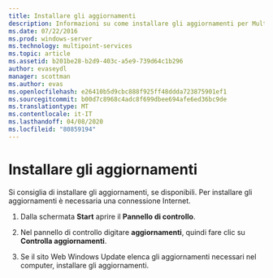 ```yaml
---
title: Installare gli aggiornamenti
description: Informazioni su come installare gli aggiornamenti per MultiPoint Services
ms.date: 07/22/2016
ms.prod: windows-server
ms.technology: multipoint-services
ms.topic: article
ms.assetid: b201be28-b2d9-403c-a5e9-739d64c1b296
author: evaseydl
manager: scottman
ms.author: evas
ms.openlocfilehash: e26410b5d9cbc888f925ff48ddda723875901ef1
ms.sourcegitcommit: b00d7c8968c4adc8f699dbee694afe6ed36bc9de
ms.translationtype: MT
ms.contentlocale: it-IT
ms.lasthandoff: 04/08/2020
ms.locfileid: "80859194"
---
```

# <a name="install-updates"></a>Installare gli aggiornamenti
Si consiglia di installare gli aggiornamenti, se disponibili. Per installare gli aggiornamenti è necessaria una connessione Internet.  

1.  Dalla schermata **Start** aprire il **Pannello di controllo**.  
  
2.  Nel pannello di controllo digitare **aggiornamenti**, quindi fare clic su **Controlla aggiornamenti**.  
  
3.  Se il sito Web Windows Update elenca gli aggiornamenti necessari nel computer, installare gli aggiornamenti.  
  
